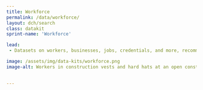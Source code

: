 ```yaml
---
title: Workforce
permalink: /data/workforce/
layout: dch/search
class: datakit
sprint-name: 'Workforce'

lead:
 - Datasets on workers, businesses, jobs, credentials, and more, recommended by government experts for solving key workforce challenges.

image: /assets/img/data-kits/workforce.png
image-alt: Workers in construction vests and hard hats at an open construction site
  

---
```

